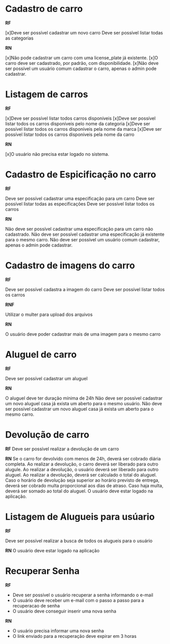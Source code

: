 # Cadastro de carro

**RF**

[x]Deve ser possível cadastrar um novo carro
Deve ser possível listar todas as categorias

**RN**

[x]Não pode cadastrar um carro com uma license_plate já existente.
[x]O carro deve ser cadastrado, por padrão, com disponibilidade.
[x]Não deve ser possível um usuário comum cadastrar o carro, apenas o admin pode cadastrar.

# Listagem de carros

**RF**

[x]Deve ser possível listar todos carros disponíveis
[x]Deve ser possível listar todos os carros disponíveis pelo nome da categoria
[x]Deve ser possível listar todos os carros disponíveis pela nome da marca
[x]Deve ser possível listar todos os carros disponíveis pela nome da carro


**RN**

[x]O usuário não precisa estar logado no sistema.


# Cadastro de Espicificação no carro

**RF**

Deve ser possível cadastrar uma especificação para um carro
Deve ser possível listar todas as especificações
Deve ser possível listar todos os carros

**RN**

Não deve ser possível cadastrar uma especificação para um carro não cadastrado.
Não deve ser possível cadastrar uma especificação já existente para o mesmo carro.
Não deve ser possível um usuário comum cadastrar, apenas o admin pode cadastrar.


# Cadastro de imagens do carro

**RF** 

Deve ser possível cadastra a imagem do carro
Deve ser possível listar todos os carros

**RNF**

Utilizar o multer para upload dos arquivos

**RN**

O usuário deve poder cadastrar mais de uma imagem para o mesmo carro


# Aluguel de carro

**RF**

Deve ser possível cadastrar um aluguel 

**RN**

O aluguel deve ter duração mínima de 24h
Não deve ser possível cadastrar um novo aluguel casa já exista um aberto para o mesmo usuário.
Não deve ser possível cadastrar um novo aluguel casa já exista um aberto para o mesmo carro.

# Devolução de carro

**RF**
Deve ser possível realizar a devolução de um carro

**RN**
Se o carro for devolvido com menos de 24h, deverá ser cobrado diária completa.
Ao realizar a devolução, o carro deverá ser liberado para outro alugule.
Ao realizar a devolução, o usuário deverá ser liberado para outro aluguel.
Ao realizar a devolução, deverá ser calculado o total do aluguel.
Caso o horário de devolução seja superior ao horário previsto de entrega, deverá ser cobrado multa proporcional aos dias de atraso.
Caso haja multa, deverá ser somado ao total do aluguel. 
O usuário deve estar logado na aplicação.

# Listagem de Alugueis para usúario

**RF**

Deve ser possível realizar a busca de todos os alugueis para o usuário

**RN**
O usuário deve estar logado na aplicação

# Recuperar Senha

**RF**
- Deve ser possível o usuário recuperar a senha informando o e-mail
- O usuário deve receber um e-mail com o passo a passo para a recuperacao de senha
- O usuário deve conseguir inserir uma nova senha

**RN**
- O usuário precisa informar uma nova senha
- O link enviado para a recuperação deve expirar em 3 horas




